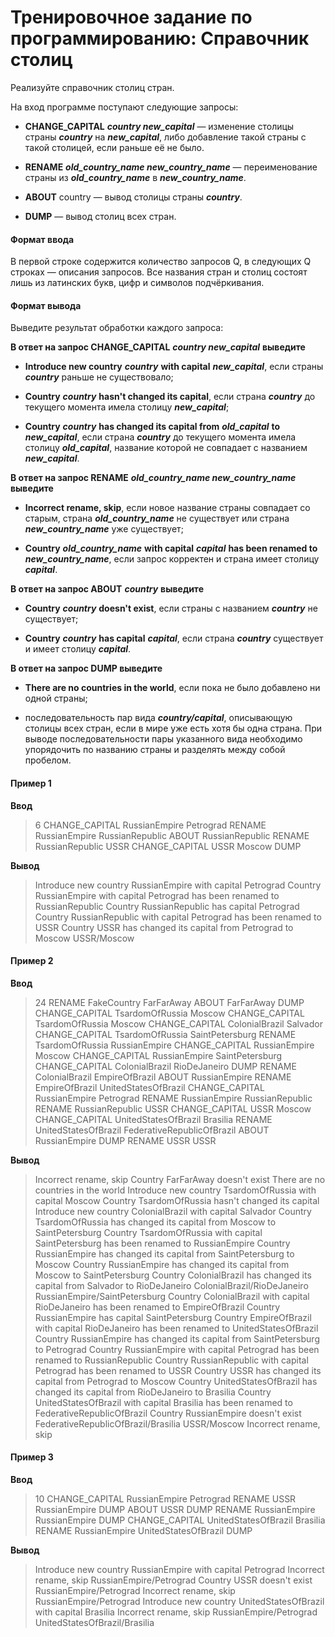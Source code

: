 # Тренировочное задание по программированию: Справочник столиц

Реализуйте справочник столиц стран.

На вход программе поступают следующие запросы:

- **CHANGE_CAPITAL** **_country new_capital_** — изменение столицы страны **_country_** на **_new_capital_**, либо добавление такой страны с такой столицей, если раньше её не было.

- **RENAME** **_old_country_name new_country_name_** — переименование страны из **_old_country_name_** в **_new_country_name_**.

- **ABOUT** country — вывод столицы страны **_country_**.

- **DUMP** — вывод столиц всех стран.

#### Формат ввода

В первой строке содержится количество запросов Q, в следующих Q строках — описания запросов. Все названия стран и столиц состоят лишь из латинских букв, цифр и символов подчёркивания.

#### Формат вывода

Выведите результат обработки каждого запроса:

**В ответ на запрос CHANGE_CAPITAL** **_country new_capital_** **выведите**

- **Introduce new country** **_country_** **with capital** **_new_capital_**, если страны **_country_** раньше не существовало;

- **Country** **_country_** **hasn't changed its capital**, если страна **_country_** до текущего момента имела столицу **_new_capital_**;

- **Country** **_country_** **has changed its capital from** **_old_capital_** **to** **_new_capital_**, если страна **_country_** до текущего момента имела столицу **_old_capital_**, название которой не совпадает с названием **_new_capital_**.

**В ответ на запрос RENAME** **_old_country_name new_country_name_** **выведите**

- **Incorrect rename, skip**, если новое название страны совпадает со старым, страна **_old_country_name_** не существует или страна **_new_country_name_** уже существует;

- **Country** **_old_country_name_** **with capital** **_capital_** **has been renamed to** **_new_country_name_**, если запрос корректен и страна имеет столицу **_capital_**.

**В ответ на запрос ABOUT** **_country_** **выведите**

- **Country** **_country_** **doesn't exist**, если страны с названием **_country_** не существует;

- **Country** **_country_** **has capital** **_capital_**, если страна **_country_** существует и имеет столицу **_capital_**.

**В ответ на запрос DUMP выведите**

- **There are no countries in the world**, если пока не было добавлено ни одной страны;

- последовательность пар вида **_country/capital_**, описывающую столицы всех стран, если в мире уже есть хотя бы одна страна. При выводе последовательности пары указанного вида необходимо упорядочить по названию страны и разделять между собой пробелом.

#### Пример 1

**Ввод**

> 6
> CHANGE_CAPITAL RussianEmpire Petrograd
> RENAME RussianEmpire RussianRepublic
> ABOUT RussianRepublic
> RENAME RussianRepublic USSR
> CHANGE_CAPITAL USSR Moscow
> DUMP

**Вывод**

> Introduce new country RussianEmpire with capital Petrograd
> Country RussianEmpire with capital Petrograd has been renamed to RussianRepublic
> Country RussianRepublic has capital Petrograd
> Country RussianRepublic with capital Petrograd has been renamed to USSR
> Country USSR has changed its capital from Petrograd to Moscow
> USSR/Moscow

#### Пример 2

**Ввод**

> 24
> RENAME FakeCountry FarFarAway
> ABOUT FarFarAway
> DUMP
> CHANGE_CAPITAL TsardomOfRussia Moscow
> CHANGE_CAPITAL TsardomOfRussia Moscow
> CHANGE_CAPITAL ColonialBrazil Salvador
> CHANGE_CAPITAL TsardomOfRussia SaintPetersburg
> RENAME TsardomOfRussia RussianEmpire
> CHANGE_CAPITAL RussianEmpire Moscow
> CHANGE_CAPITAL RussianEmpire SaintPetersburg
> CHANGE_CAPITAL ColonialBrazil RioDeJaneiro
> DUMP
> RENAME ColonialBrazil EmpireOfBrazil
> ABOUT RussianEmpire
> RENAME EmpireOfBrazil UnitedStatesOfBrazil
> CHANGE_CAPITAL RussianEmpire Petrograd
> RENAME RussianEmpire RussianRepublic
> RENAME RussianRepublic USSR
> CHANGE_CAPITAL USSR Moscow
> CHANGE_CAPITAL UnitedStatesOfBrazil Brasilia
> RENAME UnitedStatesOfBrazil FederativeRepublicOfBrazil
> ABOUT RussianEmpire
> DUMP
> RENAME USSR USSR

**Вывод**

> Incorrect rename, skip
> Country FarFarAway doesn't exist
> There are no countries in the world
> Introduce new country TsardomOfRussia with capital Moscow
> Country TsardomOfRussia hasn't changed its capital
> Introduce new country ColonialBrazil with capital Salvador
> Country TsardomOfRussia has changed its capital from Moscow to SaintPetersburg
> Country TsardomOfRussia with capital SaintPetersburg has been renamed to RussianEmpire
> Country RussianEmpire has changed its capital from SaintPetersburg to Moscow
> Country RussianEmpire has changed its capital from Moscow to SaintPetersburg
> Country ColonialBrazil has changed its capital from Salvador to RioDeJaneiro
> ColonialBrazil/RioDeJaneiro RussianEmpire/SaintPetersburg
> Country ColonialBrazil with capital RioDeJaneiro has been renamed to EmpireOfBrazil
> Country RussianEmpire has capital SaintPetersburg
> Country EmpireOfBrazil with capital RioDeJaneiro has been renamed to UnitedStatesOfBrazil
> Country RussianEmpire has changed its capital from SaintPetersburg to Petrograd
> Country RussianEmpire with capital Petrograd has been renamed to RussianRepublic
> Country RussianRepublic with capital Petrograd has been renamed to USSR
> Country USSR has changed its capital from Petrograd to Moscow
> Country UnitedStatesOfBrazil has changed its capital from RioDeJaneiro to Brasilia
> Country UnitedStatesOfBrazil with capital Brasilia has been renamed to FederativeRepublicOfBrazil
> Country RussianEmpire doesn't exist
> FederativeRepublicOfBrazil/Brasilia USSR/Moscow
> Incorrect rename, skip

#### Пример 3

**Ввод**

> 10
> CHANGE_CAPITAL RussianEmpire Petrograd
> RENAME USSR RussianEmpire
> DUMP
> ABOUT USSR
> DUMP
> RENAME RussianEmpire RussianEmpire
> DUMP
> CHANGE_CAPITAL UnitedStatesOfBrazil Brasilia
> RENAME RussianEmpire UnitedStatesOfBrazil
> DUMP

**Вывод**

> Introduce new country RussianEmpire with capital Petrograd
> Incorrect rename, skip
> RussianEmpire/Petrograd
> Country USSR doesn't exist
> RussianEmpire/Petrograd
> Incorrect rename, skip
> RussianEmpire/Petrograd
> Introduce new country UnitedStatesOfBrazil with capital Brasilia
> Incorrect rename, skip
> RussianEmpire/Petrograd UnitedStatesOfBrazil/Brasilia
